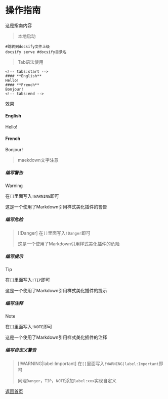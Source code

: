 # 操作指南

这是指南内容  

> 本地启动

```shell
#跳转到docsify文件上级
docsify serve #docsify目录名
```

> Tab语法使用
```shell
<!-- tabs:start -->
#### **English**
Hello!
#### **French**
Bonjour!
<!-- tabs:end -->
```
效果
<!-- tabs:start -->

#### **English**

Hello!

#### **French**

Bonjour!

<!-- tabs:end -->

> maekdown文字注意
##### 编写警告

> [!WARNING]
> 在`[]`里面写入`!WARNING`即可
>
> 这是一个使用了Markdown引用样式美化插件的警告

##### 编写危险

> [!Danger]
> 在`[]`里面写入`!Danger`即可
>
> 这是一个使用了Markdown引用样式美化插件的危险

##### 编写提示

> [!TIP]
> 在`[]`里面写入`!TIP`即可
>
> 这是一个使用了Markdown引用样式美化插件的提示

##### 编写注释

> [!NOTE]
> 在`[]`里面写入`!NOTE`即可
>
> 这是一个使用了Markdown引用样式美化插件的注释

##### 编写自定义警告
> [!WARNING|label:Important]
> 在`[]`里面写入`!WARNING|label:Important`即可
>
> 同理`Danger`，`TIP`，`NOTE`添加`label:xxx`实现自定义

[返回首页](/)